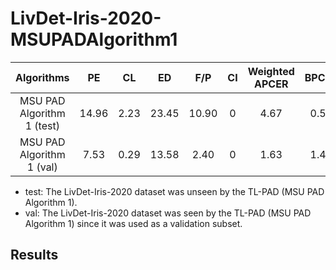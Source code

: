 # LivDet-Iris-2020-MSUPADAlgorithm1


| Algorithms | PE | CL | ED | F/P | CI | Weighted APCER | BPCER | ACER | 
|:-:|:-:|:-:|:-:|:-:|:-:|:-:|:-:|:-:|
| MSU PAD Algorithm 1 (test) |14.96 | 2.23 | 23.45 | 10.90 | 0| 4.67 |  0.56 | 2.61 |
| MSU PAD Algorithm 1 (val)  |7.53 | 0.29 | 13.58 | 2.40 | 0| 1.63 |  1.40 | 1.51 |

* test: The LivDet-Iris-2020 dataset was unseen by the TL-PAD (MSU PAD Algorithm 1). 
* val: The LivDet-Iris-2020 dataset was seen by the TL-PAD (MSU PAD Algorithm 1) since it was used as a validation subset.


## Results




